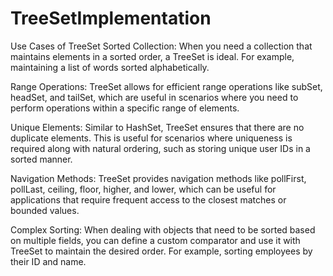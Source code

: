 # TreeSetImplementation
Use Cases of TreeSet
Sorted Collection: When you need a collection that maintains elements in a sorted order, a TreeSet is ideal. For example, maintaining a list of words sorted alphabetically.

Range Operations: TreeSet allows for efficient range operations like subSet, headSet, and tailSet, which are useful in scenarios where you need to perform operations within a specific range of elements.

Unique Elements: Similar to HashSet, TreeSet ensures that there are no duplicate elements. This is useful for scenarios where uniqueness is required along with natural ordering, such as storing unique user IDs in a sorted manner.

Navigation Methods: TreeSet provides navigation methods like pollFirst, pollLast, ceiling, floor, higher, and lower, which can be useful for applications that require frequent access to the closest matches or bounded values.

Complex Sorting: When dealing with objects that need to be sorted based on multiple fields, you can define a custom comparator and use it with TreeSet to maintain the desired order. For example, sorting employees by their ID and name.